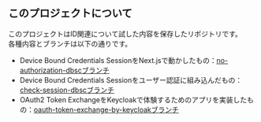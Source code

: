 ## このプロジェクトについて
このプロジェクトはID関連について試した内容を保存したリポジトリです。  
各種内容とブランチは以下の通りです。

- Device Bound Credentials SessionをNext.jsで動かしたもの：[no-authorization-dbscブランチ](https://github.com/maronnjapan/sample-id-app/tree/no-authorization-dbsc)
- Device Bound Credentials Sessionをユーザー認証に組み込んだもの：[check-session-dbscブランチ](https://github.com/maronnjapan/sample-id-app/tree/check-session-dbsc)
- OAuth2 Token ExchangeをKeycloakで体験するためのアプリを実装したもの：[oauth-token-exchange-by-keycloakブランチ](https://github.com/maronnjapan/sample-id-app/tree/oauth-token-exchange-by-keycloak)